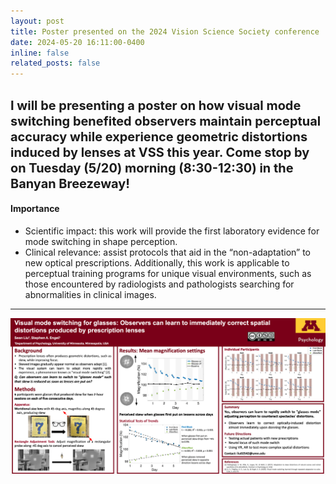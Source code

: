 ```yaml
---
layout: post
title: Poster presented on the 2024 Vision Science Society conference
date: 2024-05-20 16:11:00-0400
inline: false
related_posts: false
---
```


<span style="font-size: 0.95em;">I will be presenting a poster on how visual mode switching benefited observers maintain perceptual accuracy while experience geometric distortions induced by lenses at VSS this year. Come stop by on Tuesday (5/20) morning (8:30-12:30) in the Banyan Breezeway!</span>
---

#### Importance

<ul>
    <li>Scientific impact: this work will provide the first laboratory evidence for mode switching in shape perception.</li>
    <li>Clinical relevance: assist protocols that aid in the “non-adaptation” to new optical prescriptions. Additionally, this work is applicable to perceptual training programs for unique visual environments, such as those encountered by radiologists and pathologists searching for abnormalities in clinical images. </li>
</ul>

---

![Poster preview](assets/img/poster.jpg)

